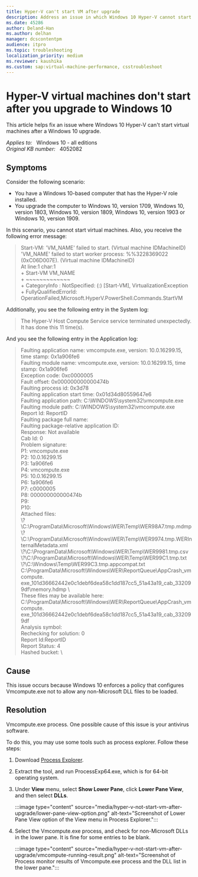 ```yaml
---
title: Hyper-V can't start VM after upgrade
description: Address an issue in which Windows 10 Hyper-V cannot start virtual machines after a Windows 10 upgrade.
ms.date: 45286
author: Deland-Han
ms.author: delhan
manager: dcscontentpm
audience: itpro
ms.topic: troubleshooting
localization_priority: medium
ms.reviewer: kaushika
ms.custom: sap:virtual-machine-performance, csstroubleshoot
---
```

# Hyper-V virtual machines don't start after you upgrade to Windows 10

This article helps fix an issue where Windows 10 Hyper-V can't start virtual machines after a Windows 10 upgrade.

_Applies to:_ &nbsp; Windows 10 - all editions  
_Original KB number:_ &nbsp; 4052082

## Symptoms

Consider the following scenario:

- You have a Windows 10-based computer that has the Hyper-V role installed.
- You upgrade the computer to Windows 10, version 1709, Windows 10, version 1803, Windows 10, version 1809, Windows 10, version 1903 or Windows 10, version 1909.

In this scenario, you cannot start virtual machines. Also, you receive the following error message:

> Start-VM: 'VM_NAME' failed to start. (Virtual machine IDMachineID)  
> 'VM_NAME' failed to start worker process: %%3228369022 (0xC06D007E). (Virtual machine IDMachineID)  
> At line:1 char:1  
> \+ Start-VM VM_NAME  
> \+ ~~~~~~~~~~~~~  
> \+ CategoryInfo : NotSpecified: (:) [Start-VM], VirtualizationException  
> \+ FullyQualifiedErrorId: OperationFailed,Microsoft.HyperV.PowerShell.Commands.StartVM

Additionally, you see the following entry in the System log:

> The Hyper-V Host Compute Service service terminated unexpectedly. It has done this 11 time(s).

And you see the following entry in the Application log:

> Faulting application name: vmcompute.exe, version: 10.0.16299.15, time stamp: 0x1a906fe6  
Faulting module name: vmcompute.exe, version: 10.0.16299.15, time stamp: 0x1a906fe6  
Exception code: 0xc0000005  
Fault offset: 0x000000000000474b  
Faulting process id: 0x3d78  
Faulting application start time: 0x01d34d80559647e6  
Faulting application path: C:\WINDOWS\system32\vmcompute.exe  
Faulting module path: C:\WINDOWS\system32\vmcompute.exe  
Report Id: ReportID  
Faulting package full name:  
Faulting package-relative application ID:  
Response: Not available  
Cab Id: 0  
Problem signature:  
P1: vmcompute.exe  
P2: 10.0.16299.15  
P3: 1a906fe6  
P4: vmcompute.exe  
P5: 10.0.16299.15  
P6: 1a906fe6  
P7: c0000005  
P8: 000000000000474b  
P9:  
P10:  
Attached files:  
\\?\C:\ProgramData\Microsoft\Windows\WER\Temp\WER98A7.tmp.mdmp  
\\?\C:\ProgramData\Microsoft\Windows\WER\Temp\WER9974.tmp.WERInternalMetadata.xml  
\\?\C:\ProgramData\Microsoft\Windows\WER\Temp\WER9981.tmp.csv  
\\?\C:\ProgramData\Microsoft\Windows\WER\Temp\WER99C1.tmp.txt  
\\?\C:\Windows\Temp\WER99C3.tmp.appcompat.txt  
C:\ProgramData\Microsoft\Windows\WER\ReportQueue\AppCrash_vmcompute.  exe_101d36662442e0c1debf6dea58c1dd187cc5_51a43a19_cab_332099df\memory.hdmp \  
These files may be available here:  
C:\ProgramData\Microsoft\Windows\WER\ReportQueue\AppCrash_vmcompute.  exe_101d36662442e0c1debf6dea58c1dd187cc5_51a43a19_cab_332099df  
Analysis symbol:  
Rechecking for solution: 0  
Report Id:ReportID  
Report Status: 4  
Hashed bucket: \

## Cause

This issue occurs because Windows 10 enforces a policy that configures Vmcompute.exe not to allow any non-Microsoft DLL files to be loaded.

## Resolution

Vmcompute.exe process. One possible cause of this issue is your antivirus software.

To do this, you may use some tools such as process explorer. Follow these steps:

1. Download [Process Explorer](/sysinternals/downloads/process-explorer).
2. Extract the tool, and run ProcessExp64.exe, which is for 64-bit operating system.
3. Under **View** menu, select **Show Lower Pane**, click **Lower Pane View**, and then select **DLLs**.

    :::image type="content" source="media/hyper-v-not-start-vm-after-upgrade/lower-pane-view-option.png" alt-text="Screenshot of Lower Pane View option of the View menu in Process Explorer.":::

4. Select the Vmcompute.exe process, and check for non-Microsoft DLLs in the lower pane. It is fine for some entries to be blank.

    :::image type="content" source="media/hyper-v-not-start-vm-after-upgrade/vmcompute-running-result.png" alt-text="Screenshot of Process monitor results of Vmcompute.exe process and the DLL list in the lower pane.":::
